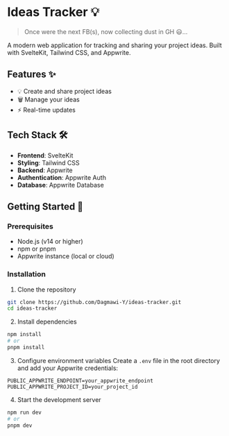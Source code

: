 # Ideas Tracker 💡

> Once were the next FB(s), now collecting dust in GH 😃...

A modern web application for tracking and sharing your project ideas. Built with SvelteKit, Tailwind CSS, and Appwrite.

## Features ✨

- 💡 Create and share project ideas
- 🗑️ Manage your ideas
- ⚡ Real-time updates

## Tech Stack 🛠️

- **Frontend**: SvelteKit
- **Styling**: Tailwind CSS
- **Backend**: Appwrite
- **Authentication**: Appwrite Auth
- **Database**: Appwrite Database

## Getting Started 🚀

### Prerequisites

- Node.js (v14 or higher)
- npm or pnpm
- Appwrite instance (local or cloud)

### Installation

1. Clone the repository

```bash
git clone https://github.com/Dagmawi-Y/ideas-tracker.git
cd ideas-tracker
```

2. Install dependencies

```bash
npm install
# or
pnpm install
```

3. Configure environment variables
   Create a `.env` file in the root directory and add your Appwrite credentials:

```env
PUBLIC_APPWRITE_ENDPOINT=your_appwrite_endpoint
PUBLIC_APPWRITE_PROJECT_ID=your_project_id
```

4. Start the development server

```bash
npm run dev
# or
pnpm dev
```

<!--
## Contributing 🤝

Contributions are welcome! Feel free to open issues and submit pull requests.

## License 📝

This project is open source and available under the MIT License. -->
